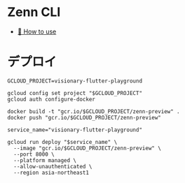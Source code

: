 # Zenn CLI

* [📘 How to use](https://zenn.dev/zenn/articles/zenn-cli-guide)

# デプロイ
```
GCLOUD_PROJECT=visionary-flutter-playground

gcloud config set project "$GCLOUD_PROJECT"
gcloud auth configure-docker

docker build -t "gcr.io/$GCLOUD_PROJECT/zenn-preview" .
docker push "gcr.io/$GCLOUD_PROJECT/zenn-preview"

service_name="visionary-flutter-playground"

gcloud run deploy "$service_name" \
  --image "gcr.io/$GCLOUD_PROJECT/zenn-preview" \
  --port 8000 \
  --platform managed \
  --allow-unauthenticated \
  --region asia-northeast1

```